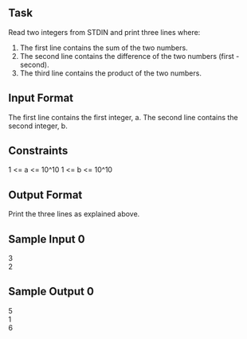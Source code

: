 <h2> Task </h2>
Read two integers from STDIN and print three lines where:
<ol>
    <li> The first line contains the sum of the two numbers.</li>
    <li> The second line contains the difference of the two numbers (first - second).</li>
    <li> The third line contains the product of the two numbers.</li>
</ol>
<h2> Input Format </h2>

The first line contains the first integer, a. The second line contains the second integer, b.

<h2> Constraints </h2>
1 <= a <= 10^10
1 <= b <= 10^10

<h2> Output Format </h2>

Print the three lines as explained above.

<h2> Sample Input 0 </h2>

3<br>
2

<h2> Sample Output 0 </h2>

5<br>
1<br>
6
